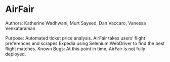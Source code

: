 # AirFair
Authors: Katherine Wadhwani, Murt Sayeed, Dan Vaccaro, Vanessa Venkataraman


Purpose: Automated ticket price analysis. AirFair takes users’ flight preferences and scrapes Expedia using Selenium WebDriver to find the best flight matches.
Known Bugs: At this point in time, AirFair is not fully deployed. 
